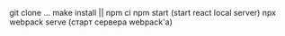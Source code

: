 git clone ...
make install || npm ci
npm start (start react local server)
npx webpack serve (старт сервера webpack'a)